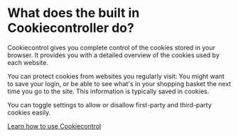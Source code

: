 # What does the built in Cookiecontroller do?

Cookiecontrol gives you complete control of the cookies stored in your browser. It provides you with a detailed overview of the cookies used by each website. 

You can protect cookies from websites you regularly visit: You might want to save your login, or be able to see what's in your shopping basket the next time you go to the site. This information is typically saved in cookies.

You can toggle settings to allow or disallow first-party and third-party cookies easily. 

[Learn how to use Cookiecontrol](/en/findxapps/cookiecontrol/introduction)
